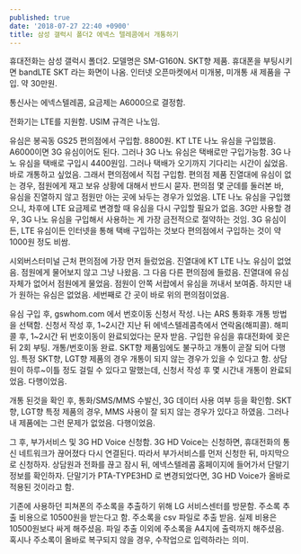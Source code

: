 ```yaml
---
published: true
date: '2018-07-27 22:40 +0900'
title: 삼성 갤럭시 폴더2 에넥스 텔레콤에서 개통하기
---
```

휴대전화는 삼성 갤럭시 폴더2. 모델명은 SM-G160N. SKT향 제품. 휴대폰을 부팅시키면 bandLTE SKT 라는 화면이 나옴. 인터넷 오픈마켓에서 미개봉, 미개통 새 제품을 구입. 약 30만원.

통신사는 에넥스텔레콤, 요금제는 A6000으로 결정함.

전화기는 LTE를 지원함. USIM 규격은 나노임.

유심은 봉곡동 GS25 편의점에서 구입함. 8800원. KT LTE 나노 유심을 구입했음. A6000이면 3G 유심이어도 된다. 그러나 3G 나노 유심은 택배로만 구입가능함. 3G 나노 유심을 택배로 구입시 4400원임. 그러나 택배가 오기까지 기다리는 시간이 싫었음. 바로 개통하고 싶었음. 그래서 편의점에서 직접 구입함. 편의점 제품 진열대에 유심이 없는 경우, 점원에게 재고 보유 상황에 대해서 반드시 묻자. 편의점 몇 군데를 둘러본 바, 유심을 진열하지 않고 점원만 아는 곳에 놔두는 경우가 있었음. LTE 나노 유심을 구입했으니, 차후에 LTE 요금제로 변경할 때 유심을 다시 구입할 필요가 없음. 3G만 사용할 경우, 3G 나노 유심을 구입해서 사용하는 게 가장 금전적으로 절약하는 것임. 3G 유심이든, LTE 유심이든 인터넷을 통해 택배 구입하는 것보다 편의점에서 구입하는 것이 약 1000원 정도 비쌈.

시외버스터미널 근처 편의점에 가장 먼저 들렀었음. 진열대에 KT LTE 나노 유심이 없었음. 점원에게 물어보지 않고 그냥 나왔음. 그 다음 다른 편의점에 들렀음. 진열대에 유심 자체가 없어서 점원에게 물었음. 점원이 안쪽 서랍에서 유심을 꺼내서 보여줌. 하지만 내가 원하는 유심은 없었음. 세번째로 간 곳이 바로 위의 편의점이었음.

유심 구입 후, gswhom.com 에서 번호이동 신청서 작성. 나는 ARS 통화후 개통 방법을 선택함. 신청서 작성 후, 1~2시간 지난 뒤 에넥스텔레콤측에서 연락옴(해피콜). 해피콜 후, 1~2시간 뒤 번호이동이 완료되었다는 문자 받음. 구입한 유심을 휴대전화에 꽂은 뒤 2회 부팅. 개통/번호이동 완료. SKT향 제품임에도 불구하고 개통이 곧잘 되어 다행임. 특정 SKT향, LGT향 제품의 경우 개통이 되지 않는 경우가 있을 수 있다고 함. 상담원이 하루~이틀 정도 걸릴 수 있다고 말했는데, 신청서 작성 후 몇 시간내 개통이 완료되었음. 다행이었음. 

개통 된것을 확인 후, 통화/SMS/MMS 수발신, 3G 데이터 사용 여부 등을 확인함. SKT향, LGT향 특정 제품의 경우, MMS 사용이 잘 되지 않는 경우가 있다고 하였음. 그러나 내 제품에는 그런 문제가 없었음. 다행이었음.

그 후, 부가서비스 및 3G HD Voice 신청함. 3G HD Voice는 신청하면, 휴대전화의 통신 네트워크가 끊어졌다 다시 연결된다. 따라서 부가서비스를 먼저 신청한 뒤, 마지막으로 신청하자. 상담원과 전화를 끊고 잠시 뒤, 에넥스텔레콤 홈페이지에 들어가서 단말기 정보를 확인하자. 단말기가 PTA-TYPE3HD 로 변경되었다면, 3G HD Voice가 올바로 적용된 것이라고 함.

기존에 사용하던 피쳐폰의 주소록을 추출하기 위해 LG 서비스센터를 방문함. 주소록 추출 비용으로 10500원을 받는다고 함. 주소록을 csv 파일로 추출 받음. 실제 비용은 10500원보다 싸게 해주셨음. 파일 추출 이외에 주소록을 A4지에 출력까지 해주셨음. 혹시나 주소록이 올바로 복구되지 않을 경우, 수작업으로 입력하라는 의미.